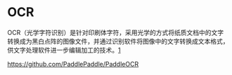 # OCR

OCR（光学字符识别）是针对印刷体字符，采用光学的方式将纸质文档中的文字转换成为黑白点阵的图像文件，并通过识别软件将图像中的文字转换成文本格式，供文字处理软件进一步编辑加工的技术。[1]


https://github.com/PaddlePaddle/PaddleOCR

[1]: http://www.cstf.org.cn/newsdetail.asp?types=36&num=1165
